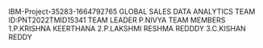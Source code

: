 IBM-Project-35283-1664792765
GLOBAL SALES DATA ANALYTICS
TEAM ID:PNT2022TMID15341
TEAM LEADER
P.NIVYA
TEAM MEMBERS
1.P.KRISHNA KEERTHANA
2.P.LAKSHMI RESHMA REDDDY
3.C.KISHAN REDDY
